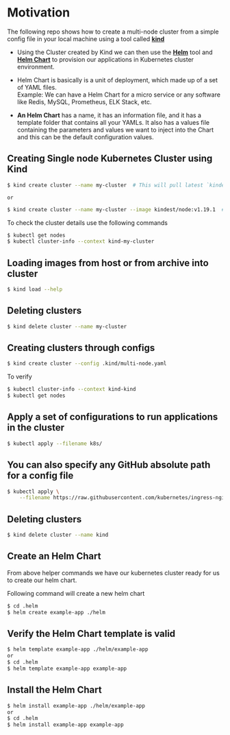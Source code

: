 # Motivation
The following repo shows how to create a multi-node cluster from a simple 
config file in your local machine using a tool called **[kind](https://kind.sigs.k8s.io/docs/user/quick-start/)**
- Using the Cluster created by Kind we can then use the **[Helm](https://helm.sh/)** tool and **[Helm Chart](https://helm.sh/docs/topics/charts/)** to provision our applications in Kubernetes cluster environment.
- Helm Chart is basically is a unit of deployment, which made up of a set of YAML files.  
Example:
We can have a Helm Chart for a micro service or any software like Redis, MySQL, Prometheus, ELK Stack, etc.

- **An Helm Chart** has a name, it has an information file, and it has a template folder that contains all your YAMLs. It also has a values file containing the parameters and values we want to inject into the Chart and this can be the default configuration values.


## Creating Single node Kubernetes Cluster using Kind
```sh
$ kind create cluster --name my-cluster  # This will pull latest `kindest` image
```
    or
```sh
$ kind create cluster --name my-cluster --image kindest/node:v1.19.1  # Specify specific kindest image
```
To check the cluster details use the following commands
```sh
$ kubectl get nodes
$ kubectl cluster-info --context kind-my-cluster
```

## Loading images from host or from archive into cluster
```sh
$ kind load --help
```

## Deleting clusters
```sh
$ kind delete cluster --name my-cluster
```

## Creating clusters through configs
```sh
$ kind create cluster --config .kind/multi-node.yaml
```

To verify
```sh
$ kubectl cluster-info --context kind-kind
$ kubectl get nodes
```

## Apply a set of configurations to run applications in the cluster
```sh
$ kubectl apply --filename k8s/
```

## You can also specify any GitHub absolute path for a config file
```sh
$ kubectl apply \
    --filename https://raw.githubusercontent.com/kubernetes/ingress-nginx/master/deploy/static/provider/kind/deploy.yaml
```

## Deleting clusters
```sh
$ kind delete cluster --name kind
```


## Create an Helm Chart
From above helper commands we have our kubernetes cluster ready for us to create our helm chart.

Following command will create a new helm chart
```sh
$ cd .helm
$ helm create example-app ./helm
```

## Verify the Helm Chart template is valid
```sh
$ helm template example-app ./helm/example-app
or 
$ cd .helm
$ helm template example-app example-app
```

## Install the Helm Chart
```sh
$ helm install example-app ./helm/example-app
or
$ cd .helm
$ helm install example-app example-app
```